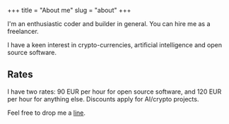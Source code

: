 +++
title = "About me"
slug = "about"
+++

I'm an enthusiastic coder and builder in general. You can hire me as a freelancer.

I have a keen interest in crypto-currencies, artificial intelligence and open source software.

## Rates

I have two rates: 90 EUR per hour for open source software, and 120 EUR per hour for anything else. Discounts apply for AI/crypto projects. 

Feel free to drop me a [line](../contact/).
